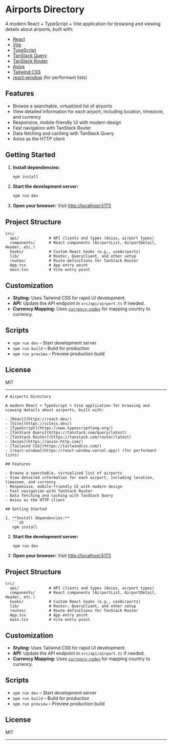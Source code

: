 # Airports Directory

A modern React + TypeScript + Vite application for browsing and viewing details about airports, built with:

- [React](https://react.dev/)
- [Vite](https://vitejs.dev/)
- [TypeScript](https://www.typescriptlang.org/)
- [TanStack Query](https://tanstack.com/query/latest)
- [TanStack Router](https://tanstack.com/router/latest)
- [Axios](https://axios-http.com/)
- [Tailwind CSS](https://tailwindcss.com/)
- [react-window](https://react-window.vercel.app/) (for performant lists)

## Features

- Browse a searchable, virtualized list of airports
- View detailed information for each airport, including location, timezone, and currency
- Responsive, mobile-friendly UI with modern design
- Fast navigation with TanStack Router
- Data fetching and caching with TanStack Query
- Axios as the HTTP client

## Getting Started

1. **Install dependencies:**

   ```sh
   npm install
   ```

2. **Start the development server:**

   ```sh
   npm run dev
   ```

3. **Open your browser:**
   Visit [http://localhost:5173](http://localhost:5173)

## Project Structure

```
src/
  api/             # API clients and types (Axios, airport types)
  components/      # React components (AirportList, AirportDetail, Header, etc.)
  hooks/           # Custom React hooks (e.g., useAirports)
  lib/             # Router, QueryClient, and other setup
  routes/          # Route definitions for TanStack Router
  App.tsx          # App entry point
  main.tsx         # Vite entry point
```

## Customization

- **Styling:** Uses Tailwind CSS for rapid UI development.
- **API:** Update the API endpoint in `src/api/airport.ts` if needed.
- **Currency Mapping:** Uses [`currency-codes`](https://www.npmjs.com/package/currency-codes) for mapping country to currency.

## Scripts

- `npm run dev` – Start development server
- `npm run build` – Build for production
- `npm run preview` – Preview production build

## License

MIT

---

````<!-- filepath: /Users/jasoncorcoran/Desktop/Development/airports/README.md -->
# Airports Directory

A modern React + TypeScript + Vite application for browsing and viewing details about airports, built with:

- [React](https://react.dev/)
- [Vite](https://vitejs.dev/)
- [TypeScript](https://www.typescriptlang.org/)
- [TanStack Query](https://tanstack.com/query/latest)
- [TanStack Router](https://tanstack.com/router/latest)
- [Axios](https://axios-http.com/)
- [Tailwind CSS](https://tailwindcss.com/)
- [react-window](https://react-window.vercel.app/) (for performant lists)

## Features

- Browse a searchable, virtualized list of airports
- View detailed information for each airport, including location, timezone, and currency
- Responsive, mobile-friendly UI with modern design
- Fast navigation with TanStack Router
- Data fetching and caching with TanStack Query
- Axios as the HTTP client

## Getting Started

1. **Install dependencies:**
   ```sh
   npm install
````

2. **Start the development server:**

   ```sh
   npm run dev
   ```

3. **Open your browser:**
   Visit [http://localhost:5173](http://localhost:5173)

## Project Structure

```
src/
  api/             # API clients and types (Axios, airport types)
  components/      # React components (AirportList, AirportDetail, Header, etc.)
  hooks/           # Custom React hooks (e.g., useAirports)
  lib/             # Router, QueryClient, and other setup
  routes/          # Route definitions for TanStack Router
  App.tsx          # App entry point
  main.tsx         # Vite entry point
```

## Customization

- **Styling:** Uses Tailwind CSS for rapid UI development.
- **API:** Update the API endpoint in `src/api/airport.ts` if needed.
- **Currency Mapping:** Uses [`currency-codes`](https://www.npmjs.com/package/currency-codes) for mapping country to currency.

## Scripts

- `npm run dev` – Start development server
- `npm run build` – Build for production
- `npm run preview` – Preview production build

## License

MIT

---
